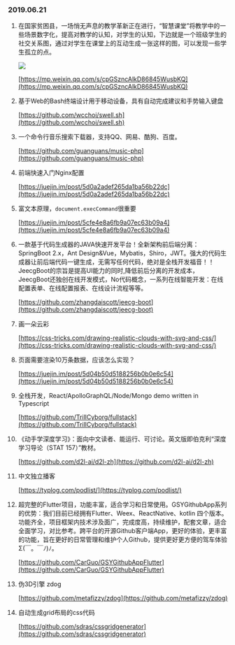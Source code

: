 ### 2019.06.21

1. 在国家贫困县，一场悄无声息的教学革新正在进行，“智慧课堂”将教学中的一些场景数字化，提高对教学的认知，对学生的认知，下边就是一个班级学生的社交关系图，通过对学生在课堂上的互动生成一张这样的图，可以发现一些学生孤立的点。

	![](https://cdn.sinaimg.cn.52ecy.cn/large/005BYqpgly1g3yexxnyvkj30jb0ahtet.jpg)

	[https://mp.weixin.qq.com/s/cpGSzncAlkD86845WusbKQ](https://mp.weixin.qq.com/s/cpGSzncAlkD86845WusbKQ)

2. 基于Web的Bash终端设计用于移动设备，具有自动完成建议和手势输入键盘

	[https://github.com/wcchoi/swell.sh](https://github.com/wcchoi/swell.sh)

3. 一个命令行音乐搜索下载器，支持QQ、网易、酷狗、百度。

	[https://github.com/guanguans/music-php](https://github.com/guanguans/music-php)

4. 前端快速入门Nginx配置

	[https://juejin.im/post/5d0a2adef265da1ba56b22dc](https://juejin.im/post/5d0a2adef265da1ba56b22dc)

5. 富文本原理，`document.execCommand`很重要

	[https://juejin.im/post/5cfe4e8a6fb9a07ec63b09a4](https://juejin.im/post/5cfe4e8a6fb9a07ec63b09a4)

6. 一款基于代码生成器的JAVA快速开发平台！全新架构前后端分离：SpringBoot 2.x，Ant Design&Vue，Mybatis，Shiro，JWT。强大的代码生成器让前后端代码一键生成，无需写任何代码，绝对是全栈开发福音！！ JeecgBoot的宗旨是提高UI能力的同时,降低前后分离的开发成本，JeecgBoot还独创在线开发模式，No代码概念，一系列在线智能开发：在线配置表单、在线配置报表、在线设计流程等等。

	[https://github.com/zhangdaiscott/jeecg-boot](https://github.com/zhangdaiscott/jeecg-boot)

7. 画一朵云彩

	[https://css-tricks.com/drawing-realistic-clouds-with-svg-and-css/](https://css-tricks.com/drawing-realistic-clouds-with-svg-and-css/)

8. 页面需要渲染10万条数据，应该怎么实现？

	[https://juejin.im/post/5d04b50d5188256b0b0e6c54](https://juejin.im/post/5d04b50d5188256b0b0e6c54)

9. 全栈开发，React/ApolloGraphQL/Node/Mongo demo written in Typescript

	[https://github.com/TrillCyborg/fullstack](https://github.com/TrillCyborg/fullstack)

10. 《动手学深度学习》：面向中文读者、能运行、可讨论。英文版即伯克利“深度学习导论（STAT 157）”教材。

	[https://github.com/d2l-ai/d2l-zh](https://github.com/d2l-ai/d2l-zh)

11. 中文独立播客

	[https://typlog.com/podlist/](https://typlog.com/podlist/)

12. 超完整的Flutter项目，功能丰富，适合学习和日常使用。GSYGithubApp系列的优势：我们目前已经拥有Flutter、Weex、ReactNative、kotlin 四个版本。 功能齐全，项目框架内技术涉及面广，完成度高，持续维护，配套文章，适合全面学习，对比参考。跨平台的开源Github客户端App，更好的体验，更丰富的功能，旨在更好的日常管理和维护个人Github，提供更好更方便的驾车体验Σ(￣。￣ﾉ)ﾉ。

	[https://github.com/CarGuo/GSYGithubAppFlutter](https://github.com/CarGuo/GSYGithubAppFlutter)

13. 伪3D引擎 zdog

	[https://github.com/metafizzy/zdog](https://github.com/metafizzy/zdog)

14. 自动生成grid布局的css代码

	[https://github.com/sdras/cssgridgenerator](https://github.com/sdras/cssgridgenerator)